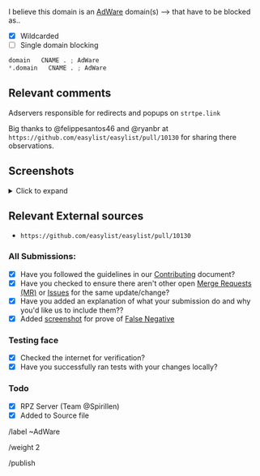 I believe this domain is an [AdWare](https://mypdns.org/MypDNS/support/-/wikis/Adware) domain(s) --> that have to be blocked as..

- [X] Wildcarded
- [ ] Single domain blocking

```python
domain   CNAME . ; AdWare
*.domain   CNAME . ; AdWare
```

## Relevant comments
Adservers responsible for redirects and popups on `strtpe.link`

Big thanks to @felippesantos46 and @ryanbr at `https://github.com/easylist/easylist/pull/10130` for sharing there observations.

## Screenshots
<details><summary>Click to expand</summary>

![Screeshot](https://user-images.githubusercontent.com/65717387/146549892-1194cf1f-f7cc-4e69-b771-a6137c17145a.png)

![Screeshot](https://user-images.githubusercontent.com/65717387/146549899-63b84406-fa23-4b29-a4af-c1497370bc7a.png)

![Screeshot](https://user-images.githubusercontent.com/65717387/146549903-bea4fb98-d63b-48ce-b400-cc2294a98487.png)

![Screeshot](https://user-images.githubusercontent.com/65717387/146737237-e7c6c8df-ec71-446f-998a-64e00941fb16.png)

![Screeshot](https://user-images.githubusercontent.com/65717387/146737256-93c153ff-74d4-41d8-aef0-03270e849eae.png)

</details>

## Relevant External sources
- `https://github.com/easylist/easylist/pull/10130`

### All Submissions:
- [X] Have you followed the guidelines in our [Contributing](CONTRIBUTING.md)
	  document?
- [x] Have you checked to ensure there aren't other open
      [Merge Requests (MR)](../merge_requests) or [Issues](../issues) for the
      same update/change?
- [X] Have you added an explanation of what your submission do and why you'd
	  like us to include them??
- [X] Added [screenshot](https://mypdns.org/MypDNS/support/-/wikis/Screenshot)
	  for prove of [False Negative](https://mypdns.org/MypDNS/support/-/wikis/False-Negative)

### Testing face
- [X] Checked the internet for verification?
- [X] Have you successfully ran tests with your changes locally?

### Todo
- [X] RPZ Server (Team @Spirillen)
- [X] Added to Source file

/label ~AdWare

/weight 2

/publish
